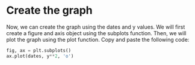 # Create the graph

Now, we can create the graph using the dates and y values. We will first create a figure and axis object using the subplots function. Then, we will plot the graph using the plot function. Copy and paste the following code:

```python
fig, ax = plt.subplots()
ax.plot(dates, y**2, 'o')
```
